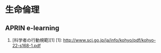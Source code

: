 # 生命倫理

## APRIN e-learning

1. [科学者の行動規範][1]
[1]: http://www.scj.go.jp/ja/info/kohyo/pdf/kohyo-22-s168-1.pdf
